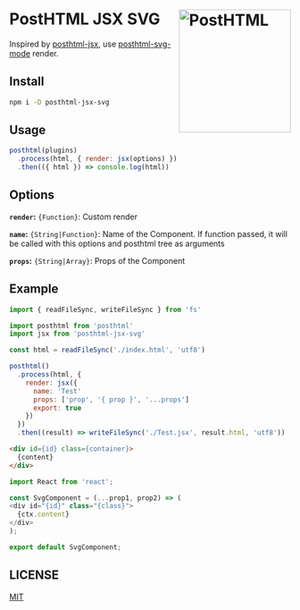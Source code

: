 # PostHTML JSX SVG <img align="right" width="200" height="220" title="PostHTML" src="http://posthtml.github.io/posthtml/logo.svg">

Inspired by [posthtml-jsx](https://github.com/posthtml/posthtml-jsx), use [posthtml-svg-mode](https://github.com/kisenka/svg-baker/tree/master/packages/posthtml-svg-mode) render.

## Install

```bash
npm i -D posthtml-jsx-svg
```

## Usage

```js
posthtml(plugins)
  .process(html, { render: jsx(options) })
  .then(({ html }) => console.log(html))
```

## Options

**`render`:** `{Function}`: Custom render

**`name`:** `{String|Function}`: Name of the Component. If function passed, it will be called with this options and posthtml tree as arguments

**`props`:** `{String|Array}`: Props of the Component

## Example

```js
import { readFileSync, writeFileSync } from 'fs'

import posthtml from 'posthtml'
import jsx from 'posthtml-jsx-svg'

const html = readFileSync('./index.html', 'utf8')

posthtml()
  .process(html, {
    render: jsx({
      name: 'Test'
      props: ['prop', '{ prop }', '...props']
      export: true
    })
  })
  .then((result) => writeFileSync('./Test.jsx', result.html, 'utf8'))
```

```html
<div id={id} class={container}>
  {content}
</div>
```

```js
import React from 'react';

const SvgComponent = (...prop1, prop2) => (
<div id="{id}" class="{class}">
  {ctx.content}
</div>
);

export default SvgComponent;
```

## LICENSE

[MIT](LICENSE)
